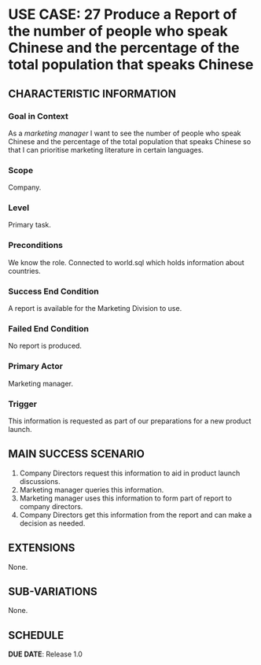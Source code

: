 # USE CASE: 27 Produce a Report of the number of people who speak Chinese and the percentage of the total population that speaks Chinese

## CHARACTERISTIC INFORMATION

### Goal in Context

As a *marketing manager* I want to see the number of people who speak Chinese and the percentage of the total population that speaks Chinese so that I can prioritise marketing literature in certain languages.

### Scope

Company.

### Level

Primary task.

### Preconditions

We know the role.  Connected to world.sql which holds information about countries.

### Success End Condition

A report is available for the Marketing Division to use.

### Failed End Condition

No report is produced.

### Primary Actor

Marketing manager.

### Trigger

This information is requested as part of our preparations for a new product launch.

## MAIN SUCCESS SCENARIO

1. Company Directors request this information to aid in product launch discussions.
2. Marketing manager queries this information.
3. Marketing manager uses this information to form part of report to company directors.
4. Company Directors get this information from the report and can make a decision as needed.

## EXTENSIONS
None.

## SUB-VARIATIONS

None.

## SCHEDULE

**DUE DATE**: Release 1.0